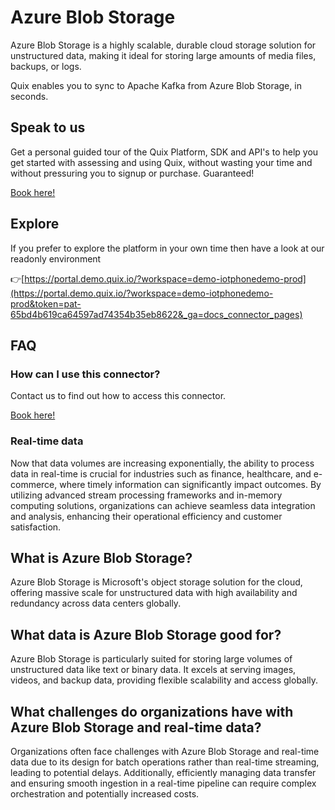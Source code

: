 <!--[tech-name]-->
# Azure Blob Storage

Azure Blob Storage is a highly scalable, durable cloud storage solution for unstructured data, making it ideal for storing large amounts of media files, backups, or logs.

Quix enables you to sync to Apache Kafka <span id="to_or_from">from</span> <span id="techname">Azure Blob Storage</span>, in seconds.

## Speak to us

Get a personal guided tour of the Quix Platform, SDK and API's to help you get started with assessing and using Quix, without wasting your time and without pressuring you to signup or purchase. Guaranteed!

[Book here!](https://quix.io/book-a-demo)

## Explore

If you prefer to explore the platform in your own time then have a look at our readonly environment

👉[https://portal.demo.quix.io/?workspace=demo-iotphonedemo-prod](https://portal.demo.quix.io/?workspace=demo-iotphonedemo-prod&token=pat-65bd4b619ca64597ad74354b35eb8622&_ga=docs_connector_pages)

## FAQ 

### How can I use this connector?

Contact us to find out how to access this connector.

[Book here!](https://quix.io/book-a-demo)

### Real-time data

Now that data volumes are increasing exponentially, the ability to process data in real-time is crucial for industries such as finance, healthcare, and e-commerce, where timely information can significantly impact outcomes. By utilizing advanced stream processing frameworks and in-memory computing solutions, organizations can achieve seamless data integration and analysis, enhancing their operational efficiency and customer satisfaction.

## What is <span id="techname">Azure Blob Storage</span>?

Azure Blob Storage is Microsoft's object storage solution for the cloud, offering massive scale for unstructured data with high availability and redundancy across data centers globally.

## What data is <span id="techname">Azure Blob Storage</span> good for?

Azure Blob Storage is particularly suited for storing large volumes of unstructured data like text or binary data. It excels at serving images, videos, and backup data, providing flexible scalability and access globally.

## What challenges do organizations have with <span id="techname">Azure Blob Storage</span> and real-time data?

Organizations often face challenges with Azure Blob Storage and real-time data due to its design for batch operations rather than real-time streaming, leading to potential delays. Additionally, efficiently managing data transfer and ensuring smooth ingestion in a real-time pipeline can require complex orchestration and potentially increased costs.